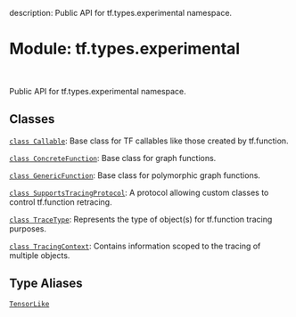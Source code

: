 description: Public API for tf.types.experimental namespace.

<div itemscope itemtype="http://developers.google.com/ReferenceObject">
<meta itemprop="name" content="tf.types.experimental" />
<meta itemprop="path" content="Stable" />
</div>

# Module: tf.types.experimental

<!-- Insert buttons and diff -->

<table class="tfo-notebook-buttons tfo-api nocontent" align="left">

</table>



Public API for tf.types.experimental namespace.



## Classes

[`class Callable`](../../tf/types/experimental/Callable.md): Base class for TF callables like those created by tf.function.

[`class ConcreteFunction`](../../tf/types/experimental/ConcreteFunction.md): Base class for graph functions.

[`class GenericFunction`](../../tf/types/experimental/GenericFunction.md): Base class for polymorphic graph functions.

[`class SupportsTracingProtocol`](../../tf/types/experimental/SupportsTracingProtocol.md): A protocol allowing custom classes to control tf.function retracing.

[`class TraceType`](../../tf/types/experimental/TraceType.md): Represents the type of object(s) for tf.function tracing purposes.

[`class TracingContext`](../../tf/types/experimental/TracingContext.md): Contains information scoped to the tracing of multiple objects.

## Type Aliases

[`TensorLike`](../../tf/types/experimental/TensorLike.md)

